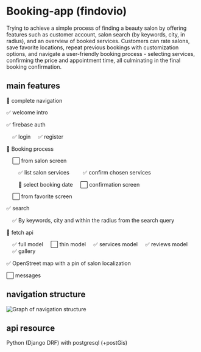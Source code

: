 
# Booking-app (findovio)

Trying to achieve a simple process of finding a beauty salon by offering features such as customer account, salon search (by keywords, city, in radius), and an overview of booked services. Customers can rate salons, save favorite locations, repeat previous bookings with customization options, and navigate a user-friendly booking process - selecting services, confirming the price and appointment time, all culminating in the final booking confirmation.




## main features

🚧 complete navigation

✅ welcome intro

✅ firebase auth

&nbsp;&nbsp;&nbsp;&nbsp;✅ login &nbsp;&nbsp;&nbsp;&nbsp;✅ register

🚧 Booking process

&nbsp;&nbsp;&nbsp;&nbsp;⬜ from salon screen

&nbsp;&nbsp;&nbsp;&nbsp;&nbsp;&nbsp;&nbsp;&nbsp;✅ list salon services
&nbsp;&nbsp;&nbsp;&nbsp;&nbsp;&nbsp;&nbsp;&nbsp;✅ confirm chosen services

&nbsp;&nbsp;&nbsp;&nbsp;&nbsp;&nbsp;&nbsp;&nbsp;🚧 select booking date
&nbsp;&nbsp;&nbsp;&nbsp;⬜ confirmation screen


&nbsp;&nbsp;&nbsp;&nbsp;⬜ from favorite screen

✅ search

&nbsp;&nbsp;&nbsp;&nbsp;✅ By keywords, city and within the radius from the search query

🚧 fetch api

&nbsp;&nbsp;&nbsp;&nbsp;✅ full model &nbsp;&nbsp;&nbsp;&nbsp;⬜ thin model 
&nbsp;&nbsp;&nbsp;&nbsp;✅ services model
&nbsp;&nbsp;&nbsp;&nbsp;✅ reviews model &nbsp;&nbsp;&nbsp;&nbsp;✅ gallery

✅ OpenStreet map with a pin of salon localization

⬜ messages

## navigation structure

![Graph of navigation structure](https://github.com/wardachD/Booking-app/blob/main/readme/app-nav-graph.png)


## api resource 

Python (Django DRF) with postgresql (+postGis) 
